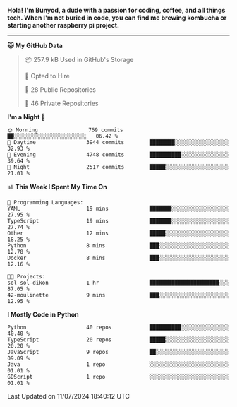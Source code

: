 <p>
<b>Hola! I'm Bunyod, a dude with a passion for coding, coffee, and all things tech. When I'm not buried in code, you can find me brewing kombucha or starting another raspberry pi project.</b>
</p>

---

<!--START_SECTION:waka-->
**🐱 My GitHub Data** 

> 📦 257.9 kB Used in GitHub's Storage 
 > 
> 💼 Opted to Hire
 > 
> 📜 28 Public Repositories 
 > 
> 🔑 46 Private Repositories 
 > 
**I'm a Night 🦉** 

```text
🌞 Morning                769 commits         ██░░░░░░░░░░░░░░░░░░░░░░░   06.42 % 
🌆 Daytime                3944 commits        ████████░░░░░░░░░░░░░░░░░   32.93 % 
🌃 Evening                4748 commits        ██████████░░░░░░░░░░░░░░░   39.64 % 
🌙 Night                  2517 commits        █████░░░░░░░░░░░░░░░░░░░░   21.01 % 
```


📊 **This Week I Spent My Time On** 

```text
💬 Programming Languages: 
YAML                     19 mins             ███████░░░░░░░░░░░░░░░░░░   27.95 % 
TypeScript               19 mins             ███████░░░░░░░░░░░░░░░░░░   27.74 % 
Other                    12 mins             █████░░░░░░░░░░░░░░░░░░░░   18.25 % 
Python                   8 mins              ███░░░░░░░░░░░░░░░░░░░░░░   12.78 % 
Docker                   8 mins              ███░░░░░░░░░░░░░░░░░░░░░░   12.16 % 

🐱‍💻 Projects: 
sol-sol-dikon            1 hr                ██████████████████████░░░   87.05 % 
42-moulinette            9 mins              ███░░░░░░░░░░░░░░░░░░░░░░   12.95 % 
```

**I Mostly Code in Python** 

```text
Python                   40 repos            ██████████░░░░░░░░░░░░░░░   40.40 % 
TypeScript               20 repos            █████░░░░░░░░░░░░░░░░░░░░   20.20 % 
JavaScript               9 repos             ██░░░░░░░░░░░░░░░░░░░░░░░   09.09 % 
Java                     1 repo              ░░░░░░░░░░░░░░░░░░░░░░░░░   01.01 % 
GDScript                 1 repo              ░░░░░░░░░░░░░░░░░░░░░░░░░   01.01 % 
```




 Last Updated on 11/07/2024 18:40:12 UTC
<!--END_SECTION:waka-->
